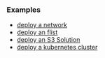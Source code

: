 ### Examples


* [deploy a network](overlay_network.md)
* [deploy an flist](flist.md)
* [deploy an S3 Solution](s3_storage.md)
* [deploy a kubernetes cluster](kubernetes_cluster.md)


